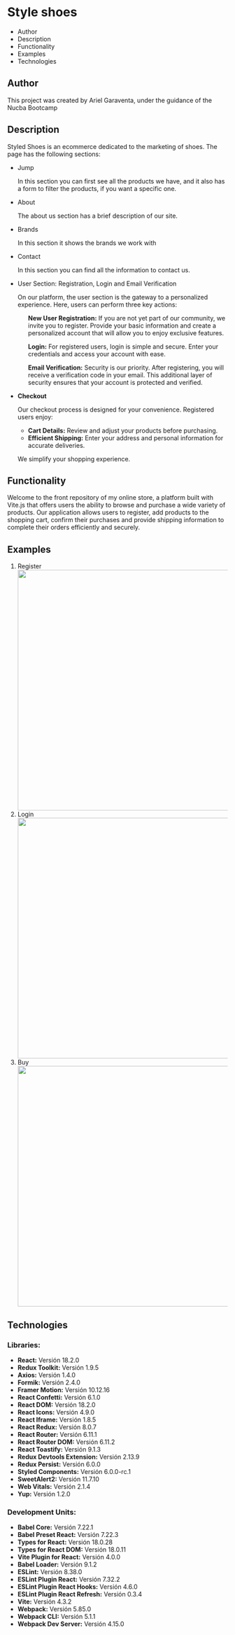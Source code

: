 <h1>Style shoes</h1>

<ul>
  <li>Author</li>
  <li>Description</li>
  <li>Functionality</li>
  <li>Examples</li>
  <li>Technologies</li>
</ul>

<h2>Author</h2>
<p>This project was created by Ariel Garaventa, under the guidance of the Nucba Bootcamp</p>

<h2>Description</h2>
<p>Styled Shoes is an ecommerce dedicated to the marketing of shoes. The page has the following sections:</p>

<ul>
  
<li>Jump</li>
<p>In this section you can first see all the products we have, and it also has a form to filter the products, if you want a specific one.</p>

<li>About </li>
<p>The about us section has a brief description of our site.</p>


<li>Brands</li>
<p>In this section it shows the brands we work with</p>

<li>Contact</li>
<p>In this section you can find all the information to contact us.</p>


<li>User Section: Registration, Login and Email Verification</li>

<p>On our platform, the user section is the gateway to a personalized experience. Here, users can perform three key actions:</p>

<ol>
  
 <strong>New User Registration:</strong> If you are not yet part of our community, we invite you to register. Provide your basic information and create a personalized account that will allow you to enjoy exclusive features.
  
 <strong>Login:</strong> For registered users, login is simple and secure. Enter your credentials and access your account with ease.
  
<strong>Email Verification:</strong> Security is our priority. After registering, you will receive a verification code in your email. This additional layer of security ensures that your account is protected and verified.
</ol>

<li><strong>Checkout </strong></li>
  <p>Our checkout process is designed for your convenience. Registered users enjoy:</p>
  <ul>
    <li><strong>Cart Details:</strong> Review and adjust your products before purchasing.</li>
    <li><strong>Efficient Shipping:</strong> Enter your address and personal information for accurate deliveries.</li>
  </ul>
  <p>We simplify your shopping experience. </p>

</ul>

<h2>Functionality</h2>
<p>Welcome to the front repository of my online store, a platform built with Vite.js that offers users the ability to browse and purchase a wide variety of products. Our application allows users to register, add products to the shopping cart, confirm their purchases and provide shipping information to complete their orders efficiently and securely.</p>





<h2>Examples</h2>

<ol>
  
  <li>Register</li>
  <img src="https://res.cloudinary.com/debcgjfr8/image/upload/v1695010584/Zapatillas%20Products/Gif%20del%20README/hm0dlpfcqcrmuiqlnqaf.gif" width="550px">
  
  <li>Login</li>
  <img src="https://res.cloudinary.com/debcgjfr8/image/upload/v1695010861/Zapatillas%20Products/Gif%20del%20README/qxls5ynbpofu8ccfmy6c.gif" width="550px">

  <li>Buy</li>
  <img src="https://res.cloudinary.com/debcgjfr8/image/upload/v1695010202/Zapatillas%20Products/Gif%20del%20README/brn3q6lke9xgprjtrlli.gif" width="550px">
  
  
</ol>

<h2>Technologies</h2>

<h3>Libraries:</h3>

<ul>
  <li><strong>React:</strong> Versión 18.2.0</li>
  <li><strong>Redux Toolkit:</strong> Versión 1.9.5</li>
  <li><strong>Axios:</strong> Versión 1.4.0</li>
  <li><strong>Formik:</strong> Versión 2.4.0</li>
  <li><strong>Framer Motion:</strong> Versión 10.12.16</li>
  <li><strong>React Confetti:</strong> Versión 6.1.0</li>
  <li><strong>React DOM:</strong> Versión 18.2.0</li>
  <li><strong>React Icons:</strong> Versión 4.9.0</li>
  <li><strong>React Iframe:</strong> Versión 1.8.5</li>
  <li><strong>React Redux:</strong> Versión 8.0.7</li>
  <li><strong>React Router:</strong> Versión 6.11.1</li>
  <li><strong>React Router DOM:</strong> Versión 6.11.2</li>
  <li><strong>React Toastify:</strong> Versión 9.1.3</li>
  <li><strong>Redux Devtools Extension:</strong> Versión 2.13.9</li>
  <li><strong>Redux Persist:</strong> Versión 6.0.0</li>
  <li><strong>Styled Components:</strong> Versión 6.0.0-rc.1</li>
  <li><strong>SweetAlert2:</strong> Versión 11.7.10</li>
  <li><strong>Web Vitals:</strong> Versión 2.1.4</li>
  <li><strong>Yup:</strong> Versión 1.2.0</li>
</ul>

<h3>Development Units:</h3>

<ul>
  <li><strong>Babel Core:</strong> Versión 7.22.1</li>
  <li><strong>Babel Preset React:</strong> Versión 7.22.3</li>
  <li><strong>Types for React:</strong> Versión 18.0.28</li>
  <li><strong>Types for React DOM:</strong> Versión 18.0.11</li>
  <li><strong>Vite Plugin for React:</strong> Versión 4.0.0</li>
  <li><strong>Babel Loader:</strong> Versión 9.1.2</li>
  <li><strong>ESLint:</strong> Versión 8.38.0</li>
  <li><strong>ESLint Plugin React:</strong> Versión 7.32.2</li>
  <li><strong>ESLint Plugin React Hooks:</strong> Versión 4.6.0</li>
  <li><strong>ESLint Plugin React Refresh:</strong> Versión 0.3.4</li>
  <li><strong>Vite:</strong> Versión 4.3.2</li>
  <li><strong>Webpack:</strong> Versión 5.85.0</li>
  <li><strong>Webpack CLI:</strong> Versión 5.1.1</li>
  <li><strong>Webpack Dev Server:</strong> Versión 4.15.0</li>
</ul>
